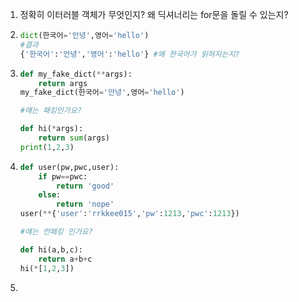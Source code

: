 1. 정확히 이터러블 객체가 무엇인지? 왜 딕셔너리는 for문을 돌릴 수 있는지?

2. ```python
   dict(한국어='안녕',영어='hello')
   #결과
   {'한국어':'안녕','영어':'hello'} #왜 한국어가 읽혀지는지?
   ```

3. ```python
   def my_fake_dict(**args):
       return args
   my_fake_dict(한국어='안녕',영어='hello')
   
   #얘는 패킹인가요?
   
   def hi(*args):
       return sum(args)
   print(1,2,3)
   ```

4. ```python
   def user(pw,pwc,user):
       if pw==pwc:
           return 'good'
       else:
           return 'nope'
   user(**{'user':'rrkkee015','pw':1213,'pwc':1213})
   
   #얘는 언패킹 인가요?
   
   def hi(a,b,c):
       return a+b+c
   hi(*[1,2,3])
   ```

5. 